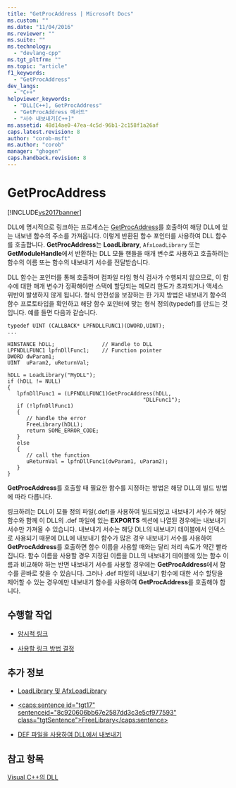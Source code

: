 ```yaml
---
title: "GetProcAddress | Microsoft Docs"
ms.custom: ""
ms.date: "11/04/2016"
ms.reviewer: ""
ms.suite: ""
ms.technology: 
  - "devlang-cpp"
ms.tgt_pltfrm: ""
ms.topic: "article"
f1_keywords: 
  - "GetProcAddress"
dev_langs: 
  - "C++"
helpviewer_keywords: 
  - "DLL[C++], GetProcAddress"
  - "GetProcAddress 메서드"
  - "서수 내보내기[C++]"
ms.assetid: 48d14ae0-47ea-4c5d-96b1-2c158f1a26af
caps.latest.revision: 8
author: "corob-msft"
ms.author: "corob"
manager: "ghogen"
caps.handback.revision: 8
---
```

# GetProcAddress
[!INCLUDE[vs2017banner](../assembler/inline/includes/vs2017banner.md)]

DLL에 명시적으로 링크하는 프로세스는 [GetProcAddress](http://msdn.microsoft.com/library/windows/desktop/ms683212)를 호출하여 해당 DLL에 있는 내보낸 함수의 주소를 가져옵니다.  이렇게 반환된 함수 포인터를 사용하여 DLL 함수를 호출합니다.  **GetProcAddress**는 **LoadLibrary**, `AfxLoadLibrary` 또는 **GetModuleHandle**에서 반환하는 DLL 모듈 핸들을 매개 변수로 사용하고 호출하려는 함수의 이름 또는 함수의 내보내기 서수를 전달받습니다.  
  
 DLL 함수는 포인터를 통해 호출하며 컴파일 타임 형식 검사가 수행되지 않으므로, 이 함수에 대한 매개 변수가 정확해야만 스택에 할당되는 메모리 한도가 초과되거나 액세스 위반이 발생하지 않게 됩니다.  형식 안전성을 보장하는 한 가지 방법은 내보내기 함수의 함수 프로토타입을 확인하고 해당 함수 포인터에 맞는 형식 정의\(typedef\)를 만드는 것입니다.  예를 들면 다음과 같습니다.  
  
```  
typedef UINT (CALLBACK* LPFNDLLFUNC1)(DWORD,UINT);  
...  
  
HINSTANCE hDLL;               // Handle to DLL  
LPFNDLLFUNC1 lpfnDllFunc1;    // Function pointer  
DWORD dwParam1;  
UINT  uParam2, uReturnVal;  
  
hDLL = LoadLibrary("MyDLL");  
if (hDLL != NULL)  
{  
   lpfnDllFunc1 = (LPFNDLLFUNC1)GetProcAddress(hDLL,  
                                           "DLLFunc1");  
   if (!lpfnDllFunc1)  
   {  
      // handle the error  
      FreeLibrary(hDLL);  
      return SOME_ERROR_CODE;  
   }  
   else  
   {  
      // call the function  
      uReturnVal = lpfnDllFunc1(dwParam1, uParam2);  
   }  
}  
```  
  
 **GetProcAddress**를 호출할 때 필요한 함수를 지정하는 방법은 해당 DLL의 빌드 방법에 따라 다릅니다.  
  
 링크하려는 DLL이 모듈 정의 파일\(.def\)을 사용하여 빌드되었고 내보내기 서수가 해당 함수와 함께 이 DLL의 .def 파일에 있는 **EXPORTS** 섹션에 나열된 경우에는 내보내기 서수만 가져올 수 있습니다.  내보내기 서수는 해당 DLL의 내보내기 테이블에서 인덱스로 사용되기 때문에 DLL에 내보내기 함수가 많은 경우 내보내기 서수를 사용하여 **GetProcAddress**를 호출하면 함수 이름을 사용할 때와는 달리 처리 속도가 약간 빨라집니다.  함수 이름을 사용할 경우 지정된 이름을 DLL의 내보내기 테이블에 있는 함수 이름과 비교해야 하는 반면 내보내기 서수를 사용할 경우에는 **GetProcAddress**에서 함수를 곧바로 찾을 수 있습니다.  그러나 .def 파일의 내보내기 함수에 대한 서수 할당을 제어할 수 있는 경우에만 내보내기 함수를 사용하여 **GetProcAddress**를 호출해야 합니다.  
  
## 수행할 작업  
  
-   [암시적 링크](../build/linking-implicitly.md)  
  
-   [사용할 링크 방법 결정](../build/determining-which-linking-method-to-use.md)  
  
## 추가 정보  
  
-   [LoadLibrary 및 AfxLoadLibrary](../build/loadlibrary-and-afxloadlibrary.md)  
  
-   [\<caps:sentence id\="tgt17" sentenceid\="8c920606bb67e2587dd3c3e5cf977593" class\="tgtSentence"\>FreeLibrary\<\/caps:sentence\>](http://msdn.microsoft.com/library/windows/desktop/ms683152)  
  
-   [DEF 파일을 사용하여 DLL에서 내보내기](../build/exporting-from-a-dll-using-def-files.md)  
  
## 참고 항목  
 [Visual C\+\+의 DLL](../build/dlls-in-visual-cpp.md)